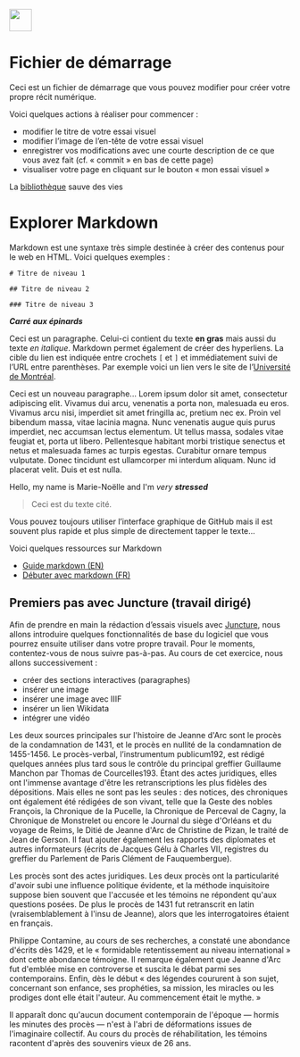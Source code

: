 <a href="https://juncture-digital.org"><img src="https://raw.githubusercontent.com/digitalArtHistory/recits-numeriques/main/images/btn_juncture.svg" style="height:40px"></a>

<param ve-config 
       title="depart" 
       banner="/images/ViennaDioscoridesFolio483vBirds.jpg" 
       layout="vertical">

# Fichier de démarrage

Ceci est un fichier de démarrage que vous pouvez modifier pour créer votre propre récit numérique.

Voici quelques actions à réaliser pour commencer :
- modifier le titre de votre essai visuel
- modifier l’image de l’en-tête de votre essai visuel
- enregistrer vos modifications avec une courte description de ce que vous avez fait (cf. « commit » en bas de cette page)
- visualiser votre page en cliquant sur le bouton « mon essai visuel »

La [bibliothèque](bib.umontreal.ca) sauve des vies

# Explorer Markdown

Markdown est une syntaxe très simple destinée à créer des contenus pour le web en HTML. Voici quelques exemples :

```
# Titre de niveau 1

## Titre de niveau 2

### Titre de niveau 3
```
***Carré aux épinards***


Ceci est un paragraphe. Celui-ci contient du texte **en gras** mais aussi du texte *en italique*. Markdown permet également de créer des hyperliens. La cible du lien est indiquée entre crochets `[` et `]` et immédiatement suivi de l’URL entre parenthèses. Par exemple voici un lien vers le site de l’[Université de Montréal](http://www.umontreal.ca).

Ceci est un nouveau paragraphe...  Lorem ipsum dolor sit amet, consectetur adipiscing elit. Vivamus dui arcu, venenatis a porta non, malesuada eu eros. Vivamus arcu nisi, imperdiet sit amet fringilla ac, pretium nec ex. Proin vel bibendum massa, vitae lacinia magna. Nunc venenatis augue quis purus imperdiet, nec accumsan lectus elementum. Ut tellus massa, sodales vitae feugiat et, porta ut libero. Pellentesque habitant morbi tristique senectus et netus et malesuada fames ac turpis egestas. Curabitur ornare tempus vulputate. Donec tincidunt est ullamcorper mi interdum aliquam. Nunc id placerat velit. Duis et est nulla. 

Hello, my name is Marie-Noëlle and I'm *very* ***stressed***

> Ceci est du texte cité.

Vous pouvez toujours utiliser l’interface graphique de GitHub mais il est souvent plus rapide et plus simple de directement tapper le texte...

Voici quelques ressources sur Markdown
- [Guide markdown (EN)](https://docs.github.com/en/get-started/writing-on-github/getting-started-with-writing-and-formatting-on-github/basic-writing-and-formatting-syntax)
- [Débuter avec markdown (FR)](https://programminghistorian.org/fr/lecons/debuter-avec-markdown)

## Premiers pas avec Juncture (travail dirigé)

Afin de prendre en main la rédaction d’essais visuels avec [Juncture](https://juncture-digital.org/), nous allons introduire quelques fonctionnalités de base du logiciel que vous pourrez ensuite utiliser dans votre propre travail. Pour le moments, contentez-vous de nous suivre pas-à-pas. Au cours de cet exercice, nous allons successivement :
- créer des sections interactives (paragraphes)
- insérer une image
- insérer une image avec IIIF
- insérer un lien Wikidata
- intégrer une vidéo



Les deux sources principales sur l'histoire de Jeanne d'Arc sont le procès de la condamnation de 1431, et le procès en nullité de la condamnation de 1455-1456. Le procès-verbal, l’instrumentum publicum192, est rédigé quelques années plus tard sous le contrôle du principal greffier Guillaume Manchon par Thomas de Courcelles193. Étant des actes juridiques, elles ont l'immense avantage d'être les retranscriptions les plus fidèles des dépositions. Mais elles ne sont pas les seules : des notices, des chroniques ont également été rédigées de son vivant, telle que la Geste des nobles François, la Chronique de la Pucelle, la Chronique de Perceval de Cagny, la Chronique de Monstrelet ou encore le Journal du siège d'Orléans et du voyage de Reims, le Ditié de Jeanne d'Arc de Christine de Pizan, le traité de Jean de Gerson. Il faut ajouter également les rapports des diplomates et autres informateurs (écrits de Jacques Gélu à Charles VII, registres du greffier du Parlement de Paris Clément de Fauquembergue).

<param ve-image
    manifest="https://gallica.bnf.fr/iiif/ark:/12148/btv1b525033083/manifest.json" seq="101"
/>


Les procès sont des actes juridiques. Les deux procès ont la particularité d'avoir subi une influence politique évidente, et la méthode inquisitoire suppose bien souvent que l'accusée et les témoins ne répondent qu'aux questions posées. De plus le procès de 1431 fut retranscrit en latin (vraisemblablement à l'insu de Jeanne), alors que les interrogatoires étaient en français.

Philippe Contamine, au cours de ses recherches, a constaté une abondance d'écrits dès 1429, et le « formidable retentissement au niveau international » dont cette abondance témoigne. Il remarque également que Jeanne d'Arc fut d'emblée mise en controverse et suscita le débat parmi ses contemporains. Enfin, dès le début « des légendes coururent à son sujet, concernant son enfance, ses prophéties, sa mission, les miracles ou les prodiges dont elle était l'auteur. Au commencement était le mythe. »

Il apparaît donc qu'aucun document contemporain de l'époque — hormis les minutes des procès — n'est à l'abri de déformations issues de l'imaginaire collectif. Au cours du procès de réhabilitation, les témoins racontent d'après des souvenirs vieux de 26 ans.
